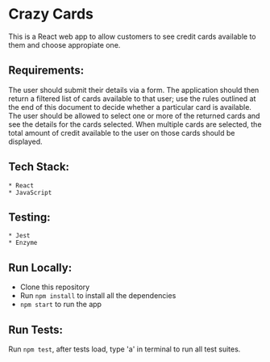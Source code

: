 # Crazy Cards

This is a React web app to allow customers to see credit cards available to them and choose appropiate one.

## Requirements:
The user should submit their details via a form.
The application should then return a filtered list of cards available to that user; use the rules outlined at the end of this document to decide whether a particular card is available.
The user should be allowed to select one or more of the returned cards and see the details for the cards selected.
When multiple cards are selected, the total amount of credit available to the user on those cards should be displayed.

## Tech Stack:
```
* React
* JavaScript
```

## Testing:
```
* Jest
* Enzyme
```

## Run Locally:
- Clone this repository
- Run `npm install` to install all the dependencies
- `npm start` to run the app

## Run Tests:
Run `npm test`, after tests load, type 'a' in terminal to run all test suites.

